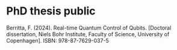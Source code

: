 # PhD thesis public
Berritta, F. (2024). Real-time Quantum Control of Qubits. [Doctoral dissertation, Niels Bohr Institute, Faculty
of Science, University of Copenhagen].
ISBN: 978-87-7629-037-5